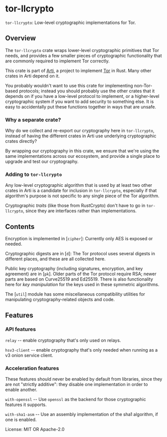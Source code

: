 # tor-llcrypto

`tor-llcrypto`: Low-level cryptographic implementations for Tor.

## Overview

The `tor-llcrypto` crate wraps lower-level cryptographic primitives that Tor
needs, and provides a few smaller pieces of cryptographic functionality that
are commonly required to implement Tor correctly.

This crate is part of [Arti](https://gitlab.torproject.org/tpo/core/arti/),
a project to implement [Tor](https://www.torproject.org/) in Rust. Many
other crates in Arti depend on it.

You probably wouldn't want to use this crate for implementing non-Tor-based
protocols; instead you should probably use the other crates that it depends
on if you have a low-level protocol to implement, or a higher-level
cryptographic system if you want to add security to something else.  It is
easy to accidentally put these functions together in ways that are unsafe.

### Why a separate crate?

Why do we collect and re-export our cryptography here in `tor-llcrypto`,
instead of having the different crates in Arti use underlying cryptographic
crates directly?

By wrapping our cryptography in this crate, we ensure that we're using the
same implementations across our ecosystem, and provide a single place to
upgrade and test our cryptography.

### Adding to `tor-llcrypto`

Any low-level cryptographic algorithm that is used by at least two other
crates in Arti is a candidate for inclusion in `tor-llcrypto`, especially if
that algorithm's purpose is not specific to any single piece of the Tor
algorithm.

Cryptographic _traits_ (like those from RustCrypto) don't have to go in
`tor-llcrypto`, since they are interfaces rather than implementations.

## Contents

Encryption is implemented in [`cipher`]: Currently only AES is exposed or
needed.

Cryptographic digests are in [`d`]: The Tor protocol uses several digests in
different places, and these are all collected here.

Public key cryptography (including signatures, encryption, and key
agreement) are in [`pk`].  Older parts of the Tor protocol require RSA;
newer parts are based on Curve25519 and Ed25519. There is also functionality
here for _key manipulation_ for the keys used in these symmetric algorithms.

The [`util`] module has some miscellaneous compatibility utilities for
manipulating cryptography-related objects and code.

## Features

### API features

`relay` -- enable cryptography that's only used on relays.

`hsv3-client` -- enable cryptography that's only needed when running as a v3
onion service client.

### Acceleration features

These features should never be enabled by default from libraries, since they
are not "strictly additive": they disable one implementation in order to
enable another.

`with-openssl` -- Use `openssl` as the backend for those cryptographic
features it supports.

`with-sha1-asm` -- Use an assembly implementation of the sha1 algorithm, if
one is enabled.

License: MIT OR Apache-2.0
